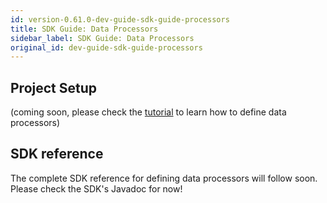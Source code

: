 ```yaml
---
id: version-0.61.0-dev-guide-sdk-guide-processors
title: SDK Guide: Data Processors
sidebar_label: SDK Guide: Data Processors
original_id: dev-guide-sdk-guide-processors
---
```


## Project Setup
(coming soon, please check the [tutorial](dev-guide-tutorial-processors) to learn how to define data processors)

## SDK reference
The complete SDK reference for defining data processors will follow soon. Please check the SDK's Javadoc for now!
